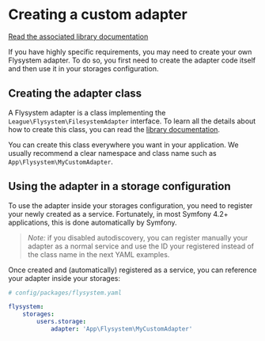 # Creating a custom adapter

[Read the associated library documentation](https://flysystem.thephpleague.com/v2/docs/advanced/creating-an-adapter/)

If you have highly specific requirements, you may need to create your own
Flysystem adapter. To do so, you first need to create the adapter code itself
and then use it in your storages configuration.

## Creating the adapter class

A Flysystem adapter is a class implementing the `League\Flysystem\FilesystemAdapter` interface.
To learn all the details about how to create this class, you can read the 
[library documentation](https://flysystem.thephpleague.com/v2/docs/advanced/creating-an-adapter/).

You can create this class everywhere you want in your application. We usually recommend a clear
namespace and class name such as `App\Flysystem\MyCustomAdapter`.

## Using the adapter in a storage configuration

To use the adapter inside your storages configuration, you need to register your newly created
as a service. Fortunately, in most Symfony 4.2+ applications, this is done automatically by Symfony.

> *Note:* if you disabled autodiscovery, you can register manually your adapter as a normal service
> and use the ID your registered instead of the class name in the next YAML examples.

Once created and (automatically) registered as a service, you can reference your adapter inside your
storages:

```yaml
# config/packages/flysystem.yaml

flysystem:
    storages:
        users.storage:
            adapter: 'App\Flysystem\MyCustomAdapter'
``` 
